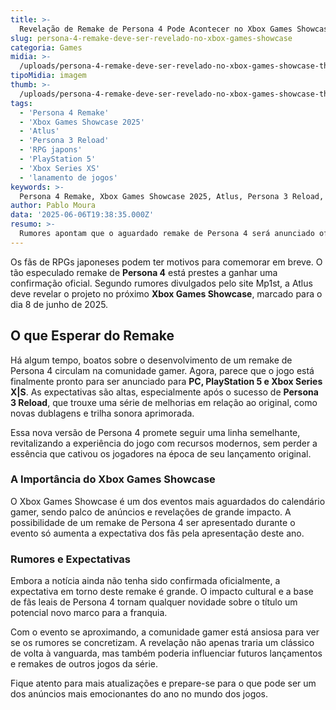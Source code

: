 ```yaml
---
title: >-
  Revelação de Remake de Persona 4 Pode Acontecer no Xbox Games Showcase 2025
slug: persona-4-remake-deve-ser-revelado-no-xbox-games-showcase
categoria: Games
midia: >-
  /uploads/persona-4-remake-deve-ser-revelado-no-xbox-games-showcase-thumb.png
tipoMidia: imagem
thumb: >-
  /uploads/persona-4-remake-deve-ser-revelado-no-xbox-games-showcase-thumb.png
tags:
  - 'Persona 4 Remake'
  - 'Xbox Games Showcase 2025'
  - 'Atlus'
  - 'Persona 3 Reload'
  - 'RPG japons'
  - 'PlayStation 5'
  - 'Xbox Series XS'
  - 'lanamento de jogos'
keywords: >-
  Persona 4 Remake, Xbox Games Showcase 2025, Atlus, Persona 3 Reload, RPG japonês, PlayStation 5, Xbox Series X|S, lançamento de jogos
author: Pablo Moura
data: '2025-06-06T19:38:35.000Z'
resumo: >-
  Rumores apontam que o aguardado remake de Persona 4 será anunciado oficialmente no próximo Xbox Games Showcase. A Atlus parece pronta para surpreender os fãs com a nova versão do clássico.
---
```


Os fãs de RPGs japoneses podem ter motivos para comemorar em breve. O tão especulado remake de **Persona 4** está prestes a ganhar uma confirmação oficial. Segundo rumores divulgados pelo site Mp1st, a Atlus deve revelar o projeto no próximo **Xbox Games Showcase**, marcado para o dia 8 de junho de 2025. 

## O que Esperar do Remake

Há algum tempo, boatos sobre o desenvolvimento de um remake de Persona 4 circulam na comunidade gamer. Agora, parece que o jogo está finalmente pronto para ser anunciado para **PC, PlayStation 5 e Xbox Series X|S**. As expectativas são altas, especialmente após o sucesso de **Persona 3 Reload**, que trouxe uma série de melhorias em relação ao original, como novas dublagens e trilha sonora aprimorada.

Essa nova versão de Persona 4 promete seguir uma linha semelhante, revitalizando a experiência do jogo com recursos modernos, sem perder a essência que cativou os jogadores na época de seu lançamento original.

### A Importância do Xbox Games Showcase

O Xbox Games Showcase é um dos eventos mais aguardados do calendário gamer, sendo palco de anúncios e revelações de grande impacto. A possibilidade de um remake de Persona 4 ser apresentado durante o evento só aumenta a expectativa dos fãs pela apresentação deste ano.

### Rumores e Expectativas

Embora a notícia ainda não tenha sido confirmada oficialmente, a expectativa em torno deste remake é grande. O impacto cultural e a base de fãs leais de Persona 4 tornam qualquer novidade sobre o título um potencial novo marco para a franquia.

Com o evento se aproximando, a comunidade gamer está ansiosa para ver se os rumores se concretizam. A revelação não apenas traria um clássico de volta à vanguarda, mas também poderia influenciar futuros lançamentos e remakes de outros jogos da série.

Fique atento para mais atualizações e prepare-se para o que pode ser um dos anúncios mais emocionantes do ano no mundo dos jogos.